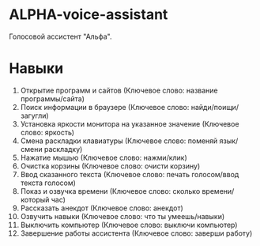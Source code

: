 # ALPHA-voice-assistant
Голосовой ассистент "Альфа".
# Навыки
1) Открытие программ и сайтов (Ключевое слово: название программы/сайта)
2) Поиск информации в браузере (Ключевое слово: найди/поищи/загугли)
3) Установка яркости монитора на указанное значение (Ключевое слово: яркость)
4) Смена раскладки клавиатуры (Ключевое слово: поменяй язык/смени раскладку)
5) Нажатие мышью (Ключевое слово: нажми/клик)
6) Очистка корзины (Ключевое слово: очисти корзину)
7) Ввод сказанного текста (Ключевое слово: печать голосом/ввод текста голосом)
8) Показ и озвучка времени (Ключевое слово: сколько времени/который час)
9) Рассказать анекдот (Ключевое слово: анекдот)
10) Озвучить навыки (Ключевое слово: что ты умеешь/навыки)
11) Выключить компьютер (Ключевое слово: выключи компьютер)
12) Завершение работы ассистента (Ключевое слово: заверши работу)
